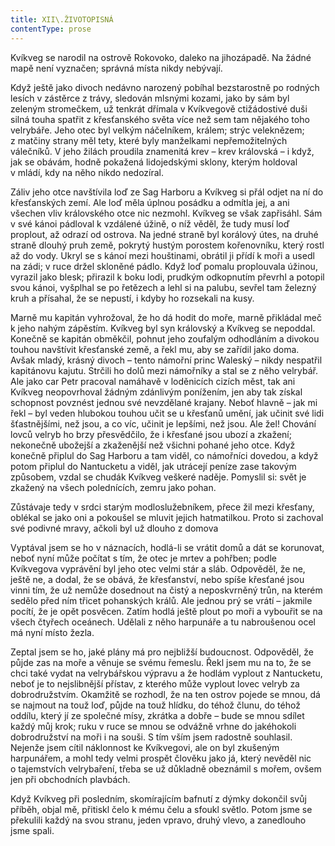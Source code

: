 ```yaml
---
title: XII\.ŽIVOTOPISNÁ
contentType: prose
---
```


  

Kvíkveg se narodil na ostrově Rokovoko, daleko na jihozápadě. Na žádné mapě není vyznačen; správná místa nikdy nebývají.

Když ještě jako divoch nedávno narozený pobíhal bezstarostně po rodných lesích v zástěrce z trávy, sledován mlsnými kozami, jako by sám byl zeleným stromečkem, už tenkrát dřímala v Kvíkvegově ctižádostivé duši silná touha spatřit z křesťanského světa více než sem tam nějakého toho velrybáře. Jeho otec byl velkým náčelníkem, králem; strýc veleknězem; z matčiny strany měl tety, které byly manželkami nepřemožitelných válečníků. V jeho žilách proudila znamenitá krev – krev královská – i když, jak se obávám, hodně pokažená lidojedskými sklony, kterým holdoval v mládí, kdy na něho nikdo nedozíral.

Záliv jeho otce navštívila loď ze Sag Harboru a Kvíkveg si přál odjet na ní do křesťanských zemí. Ale loď měla úplnou posádku a odmítla jej, a ani všechen vliv královského otce nic nezmohl. Kvíkveg se však zapřisáhl. Sám v své kánoi pádloval k vzdálené úžině, o níž věděl, že tudy musí loď proplout, až odrazí od ostrova. Na jedné straně byl korálový útes, na druhé straně dlouhý pruh země, pokrytý hustým porostem kořenovníku, který rostl až do vody. Ukryl se s kánoí mezi houštinami, obrátil ji přídí k moři a usedl na zádi; v ruce držel skloněné pádlo. Když loď pomalu proplouvala úžinou, vyrazil jako blesk; přirazil k boku lodi, prudkým odkopnutím převrhl a potopil svou kánoi, vyšplhal se po řetězech a lehl si na palubu, sevřel tam železný kruh a přísahal, že se nepustí, i kdyby ho rozsekali na kusy.

Marně mu kapitán vyhrožoval, že ho dá hodit do moře, marně přikládal meč k jeho nahým zápěstím. Kvíkveg byl syn královský a Kvíkveg se nepoddal. Konečně se kapitán obměkčil, pohnut jeho zoufalým odhodláním a divokou touhou navštívit křesťanské země, a řekl mu, aby se zařídil jako doma. Avšak mladý, krásný divoch – tento námořní princ Waleský – nikdy nespatřil kapitánovu kajutu. Strčili ho dolů mezi námořníky a stal se z něho velrybář. Ale jako car Petr pracoval namáhavě v loděnicích cizích měst, tak ani Kvíkveg neopovrhoval žádným zdánlivým ponížením, jen aby tak získal schopnost povznést jednou své nevzdělané krajany. Neboť hlavně – jak mi řekl – byl veden hlubokou touhou učit se u křesťanů umění, jak učinit své lidi šťastnějšími, než jsou, a co víc, učinit je lepšími, než jsou. Ale žel! Chování lovců velryb ho brzy přesvědčilo, že i křesťané jsou ubozí a zkažení; nekonečně ubožejší a zkaženější než všichni pohané jeho otce. Když konečně připlul do Sag Harboru a tam viděl, co námořníci dovedou, a když potom připlul do Nantucketu a viděl, jak utrácejí peníze zase takovým způsobem, vzdal se chudák Kvíkveg veškeré naděje. Pomyslil si: svět je zkažený na všech polednících, zemru jako pohan.

Zůstávaje tedy v srdci starým modloslužebníkem, přece žil mezi křesťany, oblékal se jako oni a pokoušel se mluvit jejich hatmatilkou. Proto si zachoval své podivné mravy, ačkoli byl už dlouho z domova

Vyptával jsem se ho v náznacích, hodlá-li se vrátit domů a dát se korunovat, neboť nyní může počítat s tím, že otec je mrtev a pohřben; podle Kvíkvegova vyprávění byl jeho otec velmi stár a sláb. Odpověděl, že ne, ještě ne, a dodal, že se obává, že křesťanství, nebo spíše křesťané jsou vinni tím, že už nemůže dosednout na čistý a neposkvrněný trůn, na kterém sedělo před ním třicet pohanských králů. Ale jednou prý se vrátí – jakmile pocítí, že je opět posvěcen. Zatím hodlá ještě plout po moři a vybouřit se na všech čtyřech oceánech. Udělali z něho harpunáře a tu nabroušenou ocel má nyní místo žezla.

Zeptal jsem se ho, jaké plány má pro nejbližší budoucnost. Odpověděl, že půjde zas na moře a věnuje se svému řemeslu. Řekl jsem mu na to, že se chci také vydat na velrybářskou výpravu a že hodlám vyplout z Nantucketu, neboť je to nejslibnější přístav, z kterého může vyplout lovec velryb za dobrodružstvím. Okamžitě se rozhodl, že na ten ostrov pojede se mnou, dá se najmout na touž loď, půjde na touž hlídku, do téhož člunu, do téhož oddílu, který jí ze společné mísy, zkrátka a dobře – bude se mnou sdílet každý můj krok; ruku v ruce se mnou se odvážně vrhne do jakéhokoli dobrodružství na moři i na souši. S tím vším jsem radostně souhlasil. Nejenže jsem cítil náklonnost ke Kvíkvegovi, ale on byl zkušeným harpunářem, a mohl tedy velmi prospět člověku jako já, který nevěděl nic o tajemstvích velrybaření, třeba se už důkladně obeznámil s mořem, ovšem jen při obchodních plavbách.

Když Kvíkveg při posledním, skomírajícím bafnutí z dýmky dokončil svůj příběh, objal mě, přitiskl čelo k mému čelu a sfoukl světlo. Potom jsme se překulili každý na svou stranu, jeden vpravo, druhý vlevo, a zanedlouho jsme spali.
